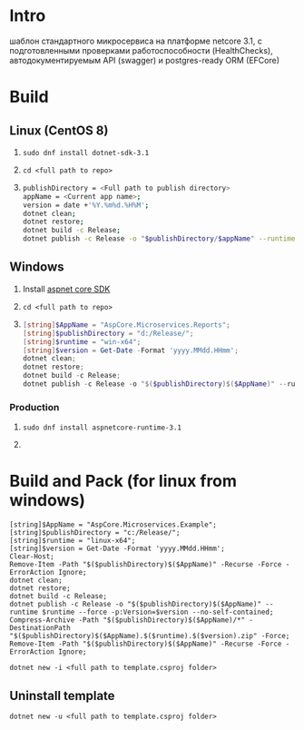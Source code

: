 ﻿# Intro
шаблон стандартного микросервиса на платформе netcore 3.1, с подготовленными проверками работоспособности (HealthChecks), автодокументируемым API (swagger) и postgres-ready ORM (EFCore)

# Build

## Linux (CentOS 8)
    
1. 
    ``` 
    sudo dnf install dotnet-sdk-3.1 
    ```

0. 
    ``` 
    cd <full path to repo>
    ```

0. 
    ```bash
    publishDirectory = <Full path to publish directory>
    appName = <Current app name>;
    version = date +'%Y.%m%d.%H%M';
    dotnet clean;
    dotnet restore;
    dotnet build -c Release;
    dotnet publish -c Release -o "$publishDirectory/$appName" --runtime linux-x64 --force -p:Version=$version --no-self-contained;
    ``` 
 
## Windows
    
1. Install [aspnet core SDK](https://dotnet.microsoft.com/download/dotnet-core/3.1)

0. 
    ``` 
    cd <full path to repo>
    ```

0. 
    ```powershell
    [string]$AppName = "AspCore.Microservices.Reports";
    [string]$publishDirectory = "d:/Release/";
    [string]$runtime = "win-x64";
    [string]$version = Get-Date -Format 'yyyy.MMdd.HHmm';
    dotnet clean;
    dotnet restore;
    dotnet build -c Release;
    dotnet publish -c Release -o "$($publishDirectory)$($AppName)" --runtime $runtime --force -p:Version=$version -p:OutputType=WinExe --no-self-contained;
    ``` 

### Production

1. ``` sudo dnf install aspnetcore-runtime-3.1 ```

0. 

# Build and Pack (for linux from windows)

```
[string]$AppName = "AspCore.Microservices.Example";
[string]$publishDirectory = "с:/Release/";
[string]$runtime = "linux-x64";
[string]$version = Get-Date -Format 'yyyy.MMdd.HHmm';
Clear-Host;
Remove-Item -Path "$($publishDirectory)$($AppName)" -Recurse -Force -ErrorAction Ignore;
dotnet clean;
dotnet restore;
dotnet build -c Release;
dotnet publish -c Release -o "$($publishDirectory)$($AppName)" --runtime $runtime --force -p:Version=$version --no-self-contained;
Compress-Archive -Path "$($publishDirectory)$($AppName)/*" -DestinationPath "$($publishDirectory)$($AppName).$($runtime).$($version).zip" -Force;
Remove-Item -Path "$($publishDirectory)$($AppName)" -Recurse -Force -ErrorAction Ignore;
```

```
dotnet new -i <full path to template.csproj folder>
```

## Uninstall template 

```
dotnet new -u <full path to template.csproj folder>
```